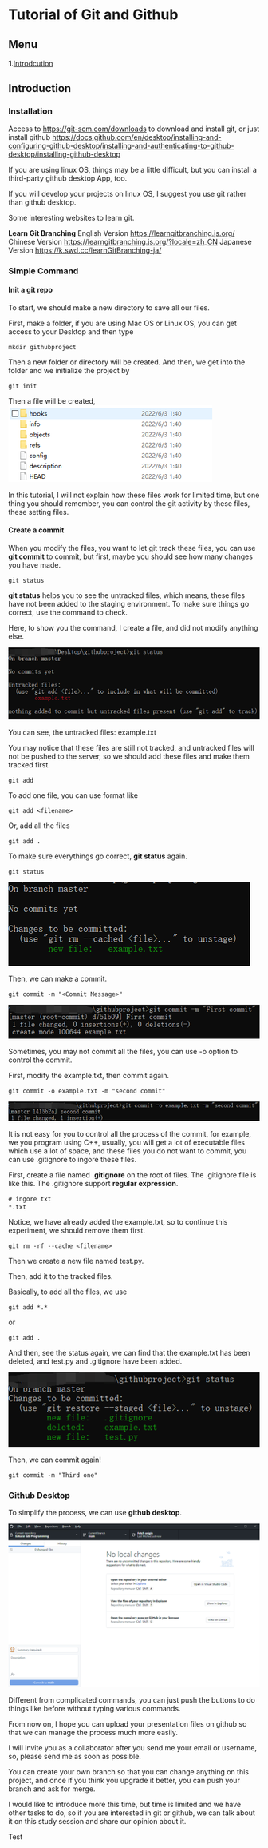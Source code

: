 # Tutorial of Git and Github

## Menu
__1__.[Introdcution](#Introduction)

<span id="Introduction"></span>
## Introduction

### Installation

Access to 
https://git-scm.com/downloads 
to download and install git, or just install github https://docs.github.com/en/desktop/installing-and-configuring-github-desktop/installing-and-authenticating-to-github-desktop/installing-github-desktop

If you are using linux OS, things may be a little difficult, but you can install a third-party github desktop App, too.

If you will develop your projects on linux OS, I suggest you use git rather than github desktop.

Some interesting websites to learn git.

__Learn Git Branching__
English Version
https://learngitbranching.js.org/
Chinese Version
https://learngitbranching.js.org/?locale=zh_CN
Japanese Version
https://k.swd.cc/learnGitBranching-ja/



### Simple Command
#### Init a git repo
To start, we should make a new directory to save all our files.

First, make a folder, if you are using Mac OS or Linux OS, you can get access to your Desktop and then type
```
mkdir githubproject
```
Then a new folder or directory will be created.
And then, we get into the folder and we initialize the project by
```
git init
```
Then a file will be created, 
![git init](assets/GitInit.png)

In this tutorial, I will not explain how these files work for limited time, but one thing you should remember, you can control the git activity by these files, these setting files.

#### Create a commit
When you modify the files, you want to let git track these files, you can use __git commit__ to commit, but first, maybe you should see how many changes you have made.
```
git status
```
__git status__ helps you to see the untracked files, which means, these files have not been added to the staging environment. To make sure things go correct, use the command to check.

Here, to show you the command, I create a file, and did not modify anything else.

![git status](assets/git_status.png)

You can see, the untracked files: example.txt

You may notice that these files are still not tracked, and untracked files will not be pushed to the server, so we should add these files and make them tracked first.

```
git add 
```

To add one file, you can use format like
```
git add <filename>
```

Or, add all the files
```
git add .
```

To make sure everythings go correct, __git status__ again.

```
git status
```

![Git add status](assets/gitAddStatus.png)

Then, we can make a commit.

```
git commit -m "<Commit Message>"
```

![Git commit](assets/gitcommit.png)


Sometimes, you may not commit all the files, you can use -o option to control the commit.

First, modify the example.txt, then commit again.

```
git commit -o example.txt -m "second commit"
```
![Gitcommito](assets/gitcommito.png)

It is not easy for you to control all the process of the commit, for example, we you program using C++, usually, you will get a lot of executable files which use a lot of space, and these files you do not want to commit, you can use .gitignore to ingore these files.

First, create a file named __.gitignore__ on the root of files.
The .gitignore file is like this. The .gitignore support __regular expression__.
```
# ingore txt
*.txt
```
Notice, we have already added the example.txt, so to continue this experiment, we should remove them first.
```
git rm -rf --cache <filename>
```

Then we create a new file named test.py.

Then, add it to the tracked files.

Basically, to add all the files, we use 
```
git add *.*
```
or 
```
git add .
```

And then, see the status again, we can find that the example.txt has been deleted, and test.py and .gitignore have been added.

![gitignore](assets/gitignore.png)

Then, we can commit again!

```
git commit -m "Third one"
```

### Github Desktop

To simplify the process, we can use __github desktop__.

![githubDesktop](assets/github.png)

Different from complicated commands, you can just push the buttons to do things like before without typing various commands.

From now on, I hope you can upload your presentation files on github so that we can manage the process much more easily.

I will invite you as a collaborator after you send me your email or username, so, please send me as soon as possible.

You can create your own branch so that you can change anything on this project, and once if you think you upgrade it better, you can push your branch and ask for merge.

I would like to introduce more this time, but time is limited and we have other tasks to do, so if you are interested in git or github, we can talk about it on this study session and share our opinion about it.


Test
